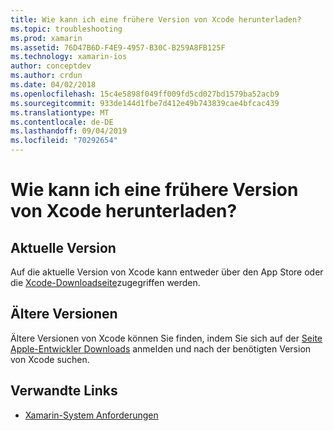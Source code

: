 ```yaml
---
title: Wie kann ich eine frühere Version von Xcode herunterladen?
ms.topic: troubleshooting
ms.prod: xamarin
ms.assetid: 76D47B6D-F4E9-4957-B30C-B259A8FB125F
ms.technology: xamarin-ios
author: conceptdev
ms.author: crdun
ms.date: 04/02/2018
ms.openlocfilehash: 15c4e5898f049ff009fd5cd027bd1579ba52acb9
ms.sourcegitcommit: 933de144d1fbe7d412e49b743839cae4bfcac439
ms.translationtype: MT
ms.contentlocale: de-DE
ms.lasthandoff: 09/04/2019
ms.locfileid: "70292654"
---
```

# <a name="how-can-i-download-a-previous-version-of-xcode"></a>Wie kann ich eine frühere Version von Xcode herunterladen?

## <a name="current-version"></a>Aktuelle Version

Auf die aktuelle Version von Xcode kann entweder über den App Store oder die [Xcode-Downloadseite](https://developer.apple.com/xcode/downloads/)zugegriffen werden.

## <a name="older-versions"></a>Ältere Versionen

Ältere Versionen von Xcode können Sie finden, indem Sie sich auf der [Seite Apple-Entwickler Downloads](https://developer.apple.com/downloads/more/) anmelden und nach der benötigten Version von Xcode suchen.

## <a name="related-links"></a>Verwandte Links
- [Xamarin-System Anforderungen](~/cross-platform/get-started/requirements.md)
